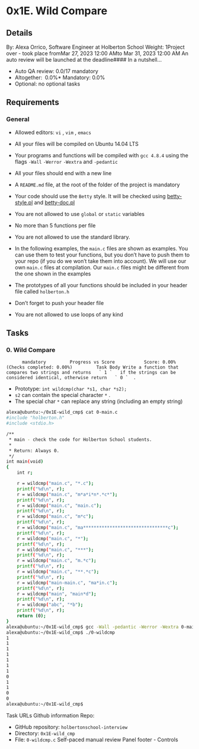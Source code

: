 # 0x1E. Wild Compare
## Details
 By: Alexa Orrico, Software Engineer at Holberton School Weight: 1Project over - took place fromMar 27, 2023 12:00 AMto Mar 31, 2023 12:00 AM An auto review will be launched at the deadline#### In a nutshell…
* Auto QA review:          0.0/17 mandatory      
* Altogether:         0.0%* Mandatory: 0.0%
* Optional: no optional tasks

## Requirements
### General
* Allowed editors:  ` vi ` ,  ` vim ` ,  ` emacs ` 
* All your files will be compiled on Ubuntu 14.04 LTS
* Your programs and functions will be compiled with  ` gcc 4.8.4 `  using the flags  ` -Wall `  ` -Werror `  ` -Wextra `  and  ` -pedantic ` 
* All your files should end with a new line
* A  ` README.md `  file, at the root of the folder of the project is mandatory
* Your code should use the  ` Betty `  style. It will be checked using [betty-style.pl](https://github.com/hs-hq/Betty/blob/master/betty-style.pl) 
 and [betty-doc.pl](https://github.com/hs-hq/Betty/blob/master/betty-doc.pl) 

* You are not allowed to use  ` global `  or  ` static `  variables
* No more than 5 functions per file
* You are not allowed to use the standard library.
* In the following examples, the  ` main.c `  files are shown as examples. You can use them to test your functions, but you don’t have to push them to your repo (if you do we won’t take them into account). We will use our own  ` main.c `  files at compilation. Our  ` main.c `  files might be different from the one shown in the examples
* The prototypes of all your functions should be included in your header file called  ` holberton.h ` 
* Don’t forget to push your header file
* You are not allowed to use loops of any kind
## Tasks
### 0. Wild Compare
          mandatory         Progress vs Score           Score: 0.00% (Checks completed: 0.00%)         Task Body Write a function that compares two strings and returns   ` 1 `   if the strings can be considered identical, otherwise return   ` 0 `  .
* Prototype:  ` int wildcmp(char *s1, char *s2); ` 
*  ` s2 `  can contain the special character  ` * ` .
* The special char  ` * `  can replace any string (including an empty string)
```bash
alexa@ubuntu:~/0x1E-wild_cmp$ cat 0-main.c
#include "holberton.h"
#include <stdio.h>

/**
 * main - check the code for Holberton School students.
 *
 * Return: Always 0.
 */
int main(void)
{
    int r;

    r = wildcmp("main.c", "*.c");
    printf("%d\n", r);
    r = wildcmp("main.c", "m*a*i*n*.*c*");
    printf("%d\n", r);
    r = wildcmp("main.c", "main.c");
    printf("%d\n", r);
    r = wildcmp("main.c", "m*c");
    printf("%d\n", r);
    r = wildcmp("main.c", "ma********************************c");
    printf("%d\n", r);
    r = wildcmp("main.c", "*");
    printf("%d\n", r);
    r = wildcmp("main.c", "***");
    printf("%d\n", r);
    r = wildcmp("main.c", "m.*c");
    printf("%d\n", r);
    r = wildcmp("main.c", "**.*c");
    printf("%d\n", r);
    r = wildcmp("main-main.c", "ma*in.c");
    printf("%d\n", r);
    r = wildcmp("main", "main*d");
    printf("%d\n", r);
    r = wildcmp("abc", "*b");
    printf("%d\n", r);
    return (0);
}
alexa@ubuntu:~/0x1E-wild_cmp$ gcc -Wall -pedantic -Werror -Wextra 0-main.c 0-wildcmp.c -o 0-wildcmp
alexa@ubuntu:~/0x1E-wild_cmp$ ./0-wildcmp 
1
1
1
1
1
1
1
0
1
1
0
0
alexa@ubuntu:~/0x1E-wild_cmp$ 

```
 Task URLs  Github information Repo:
* GitHub repository:  ` holbertonschool-interview ` 
* Directory:  ` 0x1E-wild_cmp ` 
* File:  ` 0-wildcmp.c ` 
 Self-paced manual review  Panel footer - Controls 
